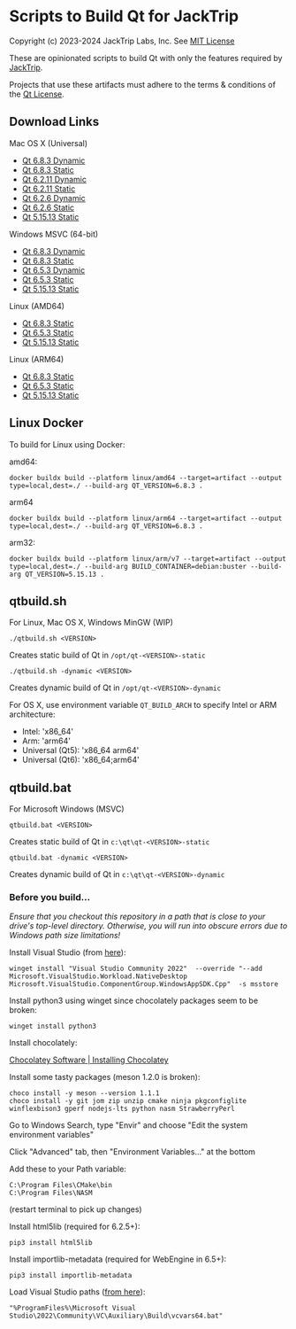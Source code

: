# Scripts to Build Qt for JackTrip

Copyright (c) 2023-2024 JackTrip Labs, Inc.
See [MIT License](LICENSE)

These are opinionated scripts to build Qt with only the features required by [JackTrip](https://github.com/jacktrip/jacktrip).

Projects that use these artifacts must adhere to the terms & conditions of the [Qt License](https://www.qt.io/licensing/).

## Download Links

Mac OS X (Universal)
* [Qt 6.8.3 Dynamic](https://files.jacktrip.org/contrib/qt/qt-6.8.3-dynamic-osx.tar.gz)
* [Qt 6.8.3 Static](https://files.jacktrip.org/contrib/qt/qt-6.8.3-static-osx.tar.gz)
* [Qt 6.2.11 Dynamic](https://files.jacktrip.org/contrib/qt/qt-6.2.11-dynamic-osx.tar.gz)
* [Qt 6.2.11 Static](https://files.jacktrip.org/contrib/qt/qt-6.2.11-static-osx.tar.gz)
* [Qt 6.2.6 Dynamic](https://files.jacktrip.org/contrib/qt/qt-6.2.6-dynamic-osx.tar.gz)
* [Qt 6.2.6 Static](https://files.jacktrip.org/contrib/qt/qt-6.2.6-static-osx.tar.gz)
* [Qt 5.15.13 Static](https://files.jacktrip.org/contrib/qt/qt-5.15.13-static-osx.tar.gz)

Windows MSVC (64-bit)
* [Qt 6.8.3 Dynamic](https://files.jacktrip.org/contrib/qt/qt-6.8.3-dynamic-win.zip)
* [Qt 6.8.3 Static](https://files.jacktrip.org/contrib/qt/qt-6.8.3-static-win.zip)
* [Qt 6.5.3 Dynamic](https://files.jacktrip.org/contrib/qt/qt-6.5.3-dynamic-win.zip)
* [Qt 6.5.3 Static](https://files.jacktrip.org/contrib/qt/qt-6.5.3-static-win.zip)
* [Qt 5.15.13 Static](https://files.jacktrip.org/contrib/qt/qt-5.15.13-static-win.zip)

Linux (AMD64)
* [Qt 6.8.3 Static](https://files.jacktrip.org/contrib/qt/qt-6.8.3-static-linux-amd64.tar.gz)
* [Qt 6.5.3 Static](https://files.jacktrip.org/contrib/qt/qt-6.5.3-static-linux-amd64.tar.gz)
* [Qt 5.15.13 Static](https://files.jacktrip.org/contrib/qt/qt-5.15.13-static-linux-amd64.tar.gz)

Linux (ARM64)
* [Qt 6.8.3 Static](https://files.jacktrip.org/contrib/qt/qt-6.8.3-static-linux-arm64.tar.gz)
* [Qt 6.5.3 Static](https://files.jacktrip.org/contrib/qt/qt-6.5.3-static-linux-arm64.tar.gz)
* [Qt 5.15.13 Static](https://files.jacktrip.org/contrib/qt/qt-5.15.13-static-linux-arm64.tar.gz)


## Linux Docker

To build for Linux using Docker:

amd64:
```
docker buildx build --platform linux/amd64 --target=artifact --output type=local,dest=./ --build-arg QT_VERSION=6.8.3 .
```

arm64
```
docker buildx build --platform linux/arm64 --target=artifact --output type=local,dest=./ --build-arg QT_VERSION=6.8.3 .
```

arm32:
```
docker buildx build --platform linux/arm/v7 --target=artifact --output type=local,dest=./ --build-arg BUILD_CONTAINER=debian:buster --build-arg QT_VERSION=5.15.13 .
```


## qtbuild.sh

For Linux, Mac OS X, Windows MinGW (WIP)

`./qtbuild.sh <VERSION>`

Creates static build of Qt in `/opt/qt-<VERSION>-static`

`./qtbuild.sh -dynamic <VERSION>`

Creates dynamic build of Qt in `/opt/qt-<VERSION>-dynamic`

For OS X, use environment variable `QT_BUILD_ARCH` to specify Intel or ARM architecture:

* Intel: 'x86_64'
* Arm: 'arm64'
* Universal (Qt5): 'x86_64 arm64'
* Universal (Qt6): 'x86_64;arm64'


## qtbuild.bat

For Microsoft Windows (MSVC)

`qtbuild.bat <VERSION>`

Creates static build of Qt in `c:\qt\qt-<VERSION>-static`

`qtbuild.bat -dynamic <VERSION>`

Creates dynamic build of Qt in `c:\qt\qt-<VERSION>-dynamic`

### Before you build...

_Ensure that you checkout this repository in a path that is close to your drive's top-level
directory. Otherwise, you will run into obscure errors due to Windows path size limitations!_

Install Visual Studio (from [here](https://learn.microsoft.com/en-us/windows/apps/windows-app-sdk/set-up-your-development-environment?tabs=cs-vs-community%2Ccpp-vs-community%2Cvs-2022-17-1-a%2Cvs-2022-17-1-b)):

```
winget install "Visual Studio Community 2022"  --override "--add Microsoft.VisualStudio.Workload.NativeDesktop Microsoft.VisualStudio.ComponentGroup.WindowsAppSDK.Cpp"  -s msstore
```

Install python3 using winget since chocolately packages seem to be broken:

```
winget install python3
```

Install chocolately:

[Chocolatey Software | Installing Chocolatey](https://chocolatey.org/install)

Install some tasty packages (meson 1.2.0 is broken):

```
choco install -y meson --version 1.1.1
choco install -y git jom zip unzip cmake ninja pkgconfiglite winflexbison3 gperf nodejs-lts python nasm StrawberryPerl
```

Go to Windows Search, type "Envir" and choose "Edit the system environment variables"

Click "Advanced" tab, then "Environment Variables..." at the bottom

Add these to your Path variable:

```
C:\Program Files\CMake\bin
C:\Program Files\NASM
```

(restart terminal to pick up changes)

Install html5lib (required for 6.2.5+):
```
pip3 install html5lib
```

Install importlib-metadata (required for WebEngine in 6.5+):
```
pip3 install importlib-metadata
```

Load Visual Studio paths ([from here](https://learn.microsoft.com/en-us/cpp/build/building-on-the-command-line?view=msvc-160)):
```
"%ProgramFiles%\Microsoft Visual Studio\2022\Community\VC\Auxiliary\Build\vcvars64.bat"
```
